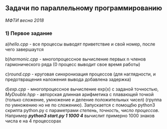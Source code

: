 ## Задачи по параллельному программированию

 _МФТИ весна 2018_

### 1) Первое задание
  a)_hello.cpp_ - все процессы выводят приветствие и свой номер, после чего завершаутся
  
  b)_harmonic.cpp_ - многопроцессное вычисление первых n членов гармонического ряда (0 процесс выводит свое время работы)
  
  c)_round.cpp_ - круговая синхронизация процессов (для наглядности, и предотвращения наложения вывода добавлена задержка)
  
  d)_exp.cpp_ - многопроцессное вычисление exp(x) с заданой точностью, _MyDouble.hpp_ - авторская длинная арифметика с плавающей точкой (только сложение, умножение и деление положительных чисел) (группа по умножению но не по сложению). 
  Запускается с помощбю python3 скрипта python.py с параметрами _степень_, _точность_, _число процессов_. Например ___python3 start.py 1 1000 4___ вычислит примерно 1000 знаков числа e на 4 процессорах